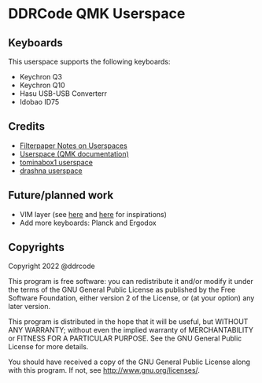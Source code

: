 # DDRCode QMK Userspace

## Keyboards

This userspace supports the following keyboards:

- Keychron Q3
- Keychron Q10
- Hasu USB-USB Converterr
- Idobao ID75

## Credits 
- [Filterpaper Notes on Userspaces](https://filterpaper.github.io/qmk/userspace.html)
- [Userspace (QMK documentation)](https://docs.qmk.fm/#/feature_userspace)
- [tominabox1 userspace](https://github.com/qmk/qmk_firmware/tree/master/users/tominabox1)
- [drashna userspace](https://github.com/qmk/qmk_firmware/tree/master/users/drashna)

## Future/planned work
- VIM layer (see [here](https://github.com/qmk/qmk_firmware/tree/master/keyboards/ergodox_ez/keymaps/vim) and [here](https://github.com/Zindar/qmk_firmware/tree/master/keyboards/zindar12x5) for inspirations)
- Add more keyboards: Planck and Ergodox

## Copyrights

Copyright 2022 @ddrcode

This program is free software: you can redistribute it and/or modify
it under the terms of the GNU General Public License as published by
the Free Software Foundation, either version 2 of the License, or
(at your option) any later version.

This program is distributed in the hope that it will be useful,
but WITHOUT ANY WARRANTY; without even the implied warranty of
MERCHANTABILITY or FITNESS FOR A PARTICULAR PURPOSE.  See the
GNU General Public License for more details.

You should have received a copy of the GNU General Public License
along with this program.  If not, see <http://www.gnu.org/licenses/>.
